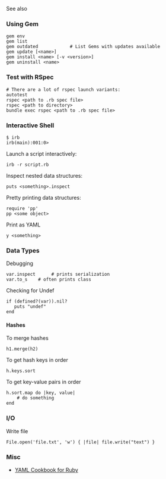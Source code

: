 See also

### Using Gem

    gem env
    gem list
    gem outdated            # List Gems with updates available
    gem update [<name>]
    gem install <name> [-v <version>]
    gem uninstall <name>

### Test with RSpec

    # There are a lot of rspec launch variants:
    autotest
    rspec <path to .rb spec file>
    rspec <path to directory>
    bundle exec rspec <path to .rb spec file>

### Interactive Shell

    $ irb
    irb(main):001:0>

Launch a script interactively:

    irb -r script.rb

Inspect nested data structures:

    puts <something>.inspect

Pretty printing data structures:

    require 'pp'
    pp <some object>

Print as YAML

    y <something>

### Data Types

Debugging

    var.inspect      # prints serialization
    var.to_s    # often prints class

Checking for Undef

    if (defined?(var)).nil?
       puts "undef"
    end

#### Hashes

To merge hashes

    h1.merge(h2)

To get hash keys in order

    h.keys.sort

To get key-value pairs in order

    h.sort.map do |key, value|
        # do something
    end

### I/O

Write file

    File.open('file.txt', 'w') { |file| file.write("text") }

### Misc

-   [YAML Cookbook for Ruby](http://yaml.org/YAML_for_ruby.html)

